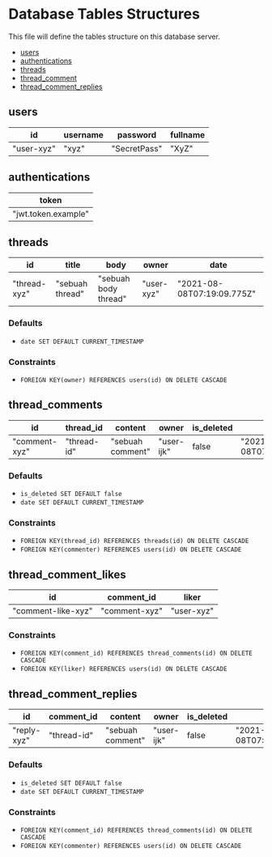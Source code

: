 # Database Tables Structures

This file will define the tables structure on this database server.

- [users](#users)
- [authentications](#authentications)
- [threads](#threads)
- [thread_comment](#thread_comment)
- [thread_comment_replies](#thread_comment_replies)

## users

| id         | username | password     | fullname |
| ---------- | -------- | ------------ | -------- |
| "user-xyz" | "xyz"    | "SecretPass" | "XyZ"    |

## authentications

| token               |
| ------------------- |
| "jwt.token.example" |

## threads

| id           | title           | body                 | owner      | date                       |
| ------------ | --------------- | -------------------- | ---------- | -------------------------- |
| "thread-xyz" | "sebuah thread" | "sebuah body thread" | "user-xyz" | "2021-08-08T07:19:09.775Z" |

### Defaults

- `date SET DEFAULT CURRENT_TIMESTAMP`

### Constraints

- `FOREIGN KEY(owner) REFERENCES users(id) ON DELETE CASCADE`

## thread_comments

| id            | thread_id   | content          | owner      | is_deleted | date                       |
| ------------- | ----------- | ---------------- | ---------- | ---------- | -------------------------- |
| "comment-xyz" | "thread-id" | "sebuah comment" | "user-ijk" | false      | "2021-09-08T07:19:09.775Z" |

### Defaults

- `is_deleted SET DEFAULT false`
- `date SET DEFAULT CURRENT_TIMESTAMP`

### Constraints

- `FOREIGN KEY(thread_id) REFERENCES threads(id) ON DELETE CASCADE`
- `FOREIGN KEY(commenter) REFERENCES users(id) ON DELETE CASCADE`

## thread_comment_likes

| id                 | comment_id    | liker      |
| ------------------ | ------------- | ---------- |
| "comment-like-xyz" | "comment-xyz" | "user-xyz" |

### Constraints

- `FOREIGN KEY(comment_id) REFERENCES thread_comments(id) ON DELETE CASCADE`
- `FOREIGN KEY(liker) REFERENCES users(id) ON DELETE CASCADE`

## thread_comment_replies

| id          | comment_id  | content          | owner      | is_deleted | date                       |
| ----------- | ----------- | ---------------- | ---------- | ---------- | -------------------------- |
| "reply-xyz" | "thread-id" | "sebuah comment" | "user-ijk" | false      | "2021-09-08T07:19:09.775Z" |

### Defaults

- `is_deleted SET DEFAULT false`
- `date SET DEFAULT CURRENT_TIMESTAMP`

### Constraints

- `FOREIGN KEY(comment_id) REFERENCES thread_comments(id) ON DELETE CASCADE`
- `FOREIGN KEY(commenter) REFERENCES users(id) ON DELETE CASCADE`

